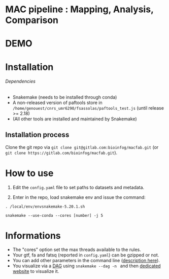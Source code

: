 # MAC pipeline : Mapping, Analysis, Comparison

# DEMO #
# Installation
###### Dependencies

- Snakemake (needs to be installed through conda)
- A non-released version of paftools store in `/home/genouest/cnrs_umr6290/fsassolas/paftools_test.js` (until release >= 2.18)
- (All other tools are installed and maintained by Snakemake)

## Installation process
Clone the git repo via `git clone git@gitlab.com:bioinfog/macfab.git` (or `git clone https://gitlab.com/bioinfog/macfab.git`).

# How to use
1. Edit the `config.yaml` file to set paths to datasets and metadata.

2. Enter in the repo, load snakemake env and issue the command:
```
. /local/env/envsnakemake-5.20.1.sh

snakemake --use-conda --cores [number] -j 5
```

# Informations
- The "cores" option set the max threads available to the rules.
- Your gtf, fa and fatsq (reported in `config.yaml`) can be gzipped or not.
- You can add other parameters in the command line ([description here](https://snakemake.readthedocs.io/en/stable/executing/cli.html)).
- You visualize via a [DAG](https://en.wikipedia.org/wiki/Directed_acyclic_graph) using `snakemake --dag -n ` and then [dedicated website](https://dreampuf.github.io/GraphvizOnline) to visualize it.
